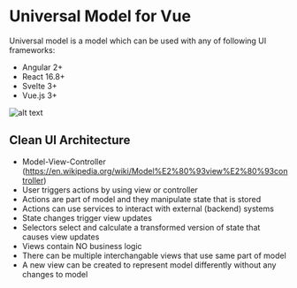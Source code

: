 # Universal Model for Vue

Universal model is a model which can be used with any of following UI frameworks:
* Angular 2+
* React 16.8+
* Svelte 3+
* Vue.js 3+

![alt text](https://github.com/universal-model/universal-model-vue/raw/master/images/mvc.png "MVC")

## Clean UI Architecture
* Model-View-Controller (https://en.wikipedia.org/wiki/Model%E2%80%93view%E2%80%93controller)
* User triggers actions by using view or controller
* Actions are part of model and they manipulate state that is stored
* Actions can use services to interact with external (backend) systems
* State changes trigger view updates
* Selectors select and calculate a transformed version of state that causes view updates
* Views contain NO business logic
* There can be multiple interchangable views that use same part of model
* A new view can be created to represent model differently without any changes to model


